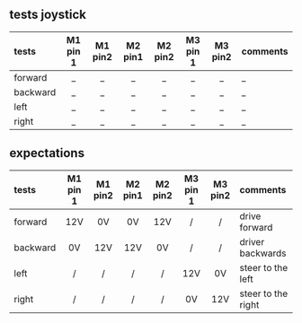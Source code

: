 ## tests joystick

tests|M1 pin 1|M1 pin2|M2 pin1|M2 pin2|M3 pin 1|M3 pin2|comments
:-----------|:-------:|:-------:|:-------:|:-------:|:-------:|:-------:|:------------------------------------------------------
forward| _ | _ | _ | _ | _ | _ | _ 
backward| _ | _ | _ | _ | _ | _ | _ 
left| _ | _ | _ | _ | _ | _ | _ 
right| _ | _ | _ | _ | _ | _ | _ 

## expectations

tests|M1 pin 1|M1 pin2|M2 pin1|M2 pin2|M3 pin 1|M3 pin2|comments
:-----------|:-------:|:-------:|:-------:|:-------:|:-------:|:-------:|:------------------------------------------------------
forward| 12V | 0V | 0V | 12V | / | / | drive forward
backward| 0V | 12V | 12V | 0V | / | / | driver backwards
left| / | / | / | / | 12V | 0V | steer to the left
right| / | / | / | / | 0V | 12V | steer to the right 
